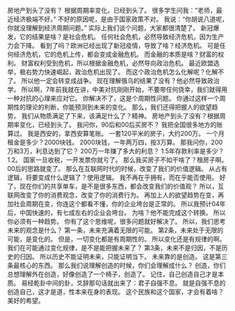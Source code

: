 房地产到头了没有？
根据周期率变化，已经到头了。
很多学生问我：“老师，最近经济极端不好。”
不好的原因呢，是由于国家政策不对。
我说：“你胡说八道呢，你就没理解到经济周期问题。”
实际上我们谈个问题，大家都很清楚了。
新冠爆发，它的结果是啥？是社会危机。
任何社会危机，必然导致经济危机，因为生产力会下降。
看到了吗？欧洲已经出现了新冠疫情，导致了啥？经济危机。
可是任何经济危机，它的危机上传，都会变成金融危机。
而金融的本质是啥？财富的权利。
财富权利受到危机，所以根据金融危机，必然导向政治危机。
最近欧盟选举，极右势力快速崛起，政治危机出现了。
而这个政治危机怎么化解呢？化解不了。
所以他一定会转变成战争。
现在理解俄乌的结果了没有？他必然导致政治学。
所以啊，7年前我就在讲，中美对抗刚刚开始，不要带任何侥幸，我们就得用一种对抗的心理来应对它。
你解决不了，这是个周期性问题。
你通过这样一个周期性的理论的判断，你能预测到未来的变化。
那么，我们还得把握人的欲望趋势。
我们从物质满足了下来，该满足什么了？精神。
房地产到头了没有？根据周期率变化，已经到头了。
我问你，90后和00后买房不？
我把全国很多地方的账算过。
我是西安的，拿西安算笔账。
一套120平米的房子，大约200万。
一个月租金是多少？2000块钱。
2000块钱，一年两万四，按3万算。
那我问你，200万和3万，利息达到了它？
200万一年赚了多大的利息？
1.5年存款利率是多少？1.2。
国家一旦收税，一开发票你就亏了。
那么我买房子不如干啥了？租房子啊。
00后的思路就变了。
那么在互联网时代的时候，改变了我们的价值逻辑。
从占有逻辑，将要变成什么逻辑了？使用逻辑。
我不再在乎拥有，而在乎能否使用。
好了，现在你们的共享单车，是不是很多东西，都会改变我们的价值观？
所以，互联网改变了你的消费观念，改变了你的消费行为。
再加上人的欲望趋势在变，再加社会周期在变，你连这个都看不懂，你的企业垮台是正常的。
所以我预计04年后，中国快速的，有七成左右的企业会垮台。
为啥？他不能完成这个转换。
所以你必须有一种趋势。
你有了这个思维呢，很多问题就好解决了。
所以，我们思考未来的观念是什么？
第一条，未来充满着无限的可能。
第2条，未来处于无限的可能，是变化的。
但是，一切变化都是有周期性的。
所以变化还是有规律的啊。
我们在可能通过变化规律，是不是能把握未来了？
第3条，未来不是归因，不是历史的归因。
所以历史不能证明未来，只能证明当下。
未来靠的是创造。
这是第三条最核心的东西。
那么我们说理解创造的时候，你们会理解成什么？
创造，你们总想理解外在创造，好像创造了一个椅子，创造了。
记住，自己创造自己才是本质。
易经乾卦中间的卦，爻辞那句话就出来了：君子自强不息。
就是自强不息的创造自己，这才是道，性本来在身的表现。
这个民族和这个国家，才会有着啥？美好的希望。